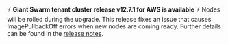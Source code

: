 :zap: **Giant Swarm tenant cluster release v12.7.1 for AWS is available** :zap:
Nodes will be rolled during the upgrade.
This release fixes an issue that causes ImagePullbackOff errors when new nodes are coming ready.
Further details can be found in the [release notes](https://docs.giantswarm.io/changes/tenant-cluster-releases-aws/releases/aws-v12.7.1/).

